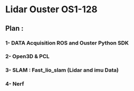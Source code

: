 # Lidar Ouster OS1-128 
## Plan :
### 1- DATA Acquisition ROS and Ouster Python SDK 
### 2- Open3D & PCL 
### 3- SLAM : Fast_lio_slam (Lidar and imu Data) 
### 4- Nerf 
